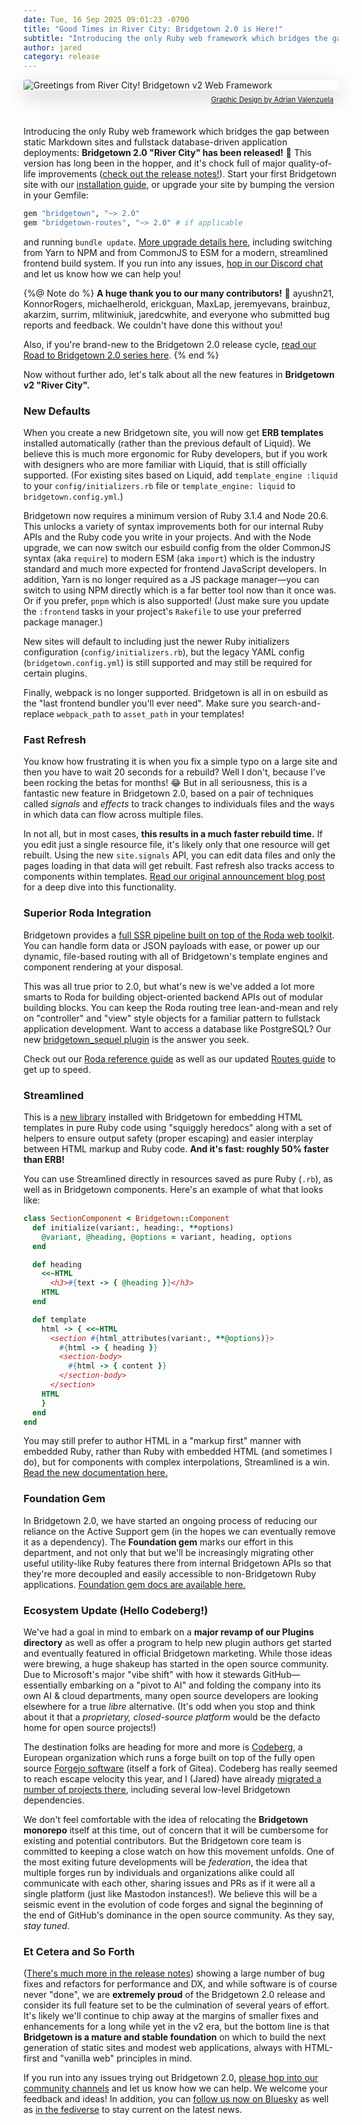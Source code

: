 ```yaml
---
date: Tue, 16 Sep 2025 09:01:23 -0700
title: "Good Times in River City: Bridgetown 2.0 is Here!"
subtitle: "Introducing the only Ruby web framework which bridges the gap between static Markdown sites and fullstack database-driven application deployments."
author: jared
category: release
---
```


<figure style="max-width: 840px; margin: 0 auto 2.5em">
  <img src="/images/river-city-postcard-bridgetown.jpg" alt="Greetings from River City! Bridgetown v2 Web Framework" style="display: block; box-shadow: 0px 10px 30px rgba(0,0,0,0.2); border-radius: 4px">
  <figcaption style="font-size: 80%; margin: 0.5rem; text-align: right"><a href="https://adrianvalenz.com" target="_blank">Graphic Design by Adrian Valenzuela</a></figcaption>
</figure>

Introducing the only Ruby web framework which bridges the gap between static Markdown sites and fullstack database-driven application deployments: **Bridgetown 2.0 "River City" has been released!** 🎉 This version has long been in the hopper, and it's chock full of major quality-of-life improvements ([check out the release notes!](https://github.com/bridgetownrb/bridgetown/releases/tag/v2.0.0)). Start your first Bridgetown site with our [installation guide](/docs), or upgrade your site by bumping the version in your Gemfile:

```ruby
gem "bridgetown", "~> 2.0"
gem "bridgetown-routes", "~> 2.0" # if applicable
```

and running `bundle update`. [More upgrade details here](https://edge.bridgetownrb.com/docs/installation/upgrade), including switching from Yarn to NPM and from CommonJS to ESM for a modern, streamlined frontend build system. If you run into any issues, [hop in our Discord chat](https://discord.gg/4E6hktQGz4) and let us know how we can help you!

{%@ Note do %}
**A huge thank you to our many contributors!** 🎉 ayushn21, KonnorRogers, michaelherold, erickguan, MaxLap, jeremyevans, brainbuz, akarzim, surrim, mlitwiniuk, jaredcwhite, and everyone who submitted bug reports and feedback. We couldn't have done this without you!

Also, if you're brand-new to the Bridgetown 2.0 release cycle, [read our Road to Bridgetown 2.0 series here](/blog).
{% end %}

Now without further ado, let's talk about all the new features in **Bridgetown v2 "River City".**

### New Defaults

When you create a new Bridgetown site, you will now get **ERB templates** installed automatically (rather than the previous default of Liquid). We believe this is much more ergonomic for Ruby developers, but if you work with designers who are more familiar with Liquid, that is still officially supported. (For existing sites based on Liquid, add `template_engine :liquid` to your `config/initializers.rb` file or `template_engine: liquid` to `bridgetown.config.yml`.)

Bridgetown now requires a minimum version of Ruby 3.1.4 and Node 20.6. This unlocks a variety of syntax improvements both for our internal Ruby APIs and the Ruby code you write in your projects. And with the Node upgrade, we can now switch our esbuild config from the older CommonJS syntax (aka `require`) to modern ESM (aka `import`) which is the industry standard and much more expected for frontend JavaScript developers. In addition, Yarn is no longer required as a JS package manager—you can switch to using NPM directly which is a far better tool now than it once was. Or if you prefer, `pnpm` which is also supported! (Just make sure you update the `:frontend` tasks in your project's `Rakefile` to use your preferred package manager.)

New sites will default to including just the newer Ruby initializers configuration (`config/initializers.rb`), but the legacy YAML config (`bridgetown.config.yml`) is still supported and may still be required for certain plugins.

Finally, webpack is no longer supported. Bridgetown is all in on esbuild as the "last frontend bundler you'll ever need". Make sure you search-and-replace `webpack_path` to `asset_path` in your templates!

### Fast Refresh

You know how frustrating it is when you fix a simple typo on a large site and then you have to wait 20 seconds for a rebuild? Well I don't, because I've been rocking the betas for months! 😂 But in all seriousness, this is a fantastic new feature in Bridgetown 2.0, based on a pair of techniques called _signals_ and _effects_ to track changes to individuals files and the ways in which data can flow across multiple files.

In not all, but in most cases, **this results in a much faster rebuild time.** If you edit just a single resource file, it's likely only that one resource will get rebuilt. Using the new `site.signals` API, you can edit data files and only the pages loading in that data will get rebuilt. Fast refresh also tracks access to components within templates. [Read our original announcement blog post](/future/road-to-bridgetown-2.0-fast-refresh/) for a deep dive into this functionality.

### Superior Roda Integration

Bridgetown provides a [full SSR pipeline built on top of the Roda web toolkit](/docs/routes). You can handle form data or JSON payloads with ease, or power up our dynamic, file-based routing with all of Bridgetown's template engines and component rendering at your disposal.

This was all true prior to 2.0, but what's new is we've added a lot more smarts to Roda for building object-oriented backend APIs out of modular building blocks. You can keep the Roda routing tree lean-and-mean and rely on "controller" and "view" style objects for a familiar pattern to fullstack application development. Want to access a database like PostgreSQL? Our new [bridgetown_sequel plugin](https://github.com/bridgetownrb/bridgetown_sequel) is the answer you seek. 

Check out our [Roda reference guide](/docs/roda) as well as our updated [Routes guide](/docs/routes) to get up to speed.

### Streamlined

This is a [new library](https://codeberg.org/jaredwhite/streamlined) installed with Bridgetown for embedding HTML templates in pure Ruby code using "squiggly heredocs" along with a set of helpers to ensure output safety (proper escaping) and easier interplay between HTML markup and Ruby code. **And it's fast: roughly 50% faster than ERB!**

You can use Streamlined directly in resources saved as pure Ruby (`.rb`), as well as in Bridgetown components. Here's an example of what that looks like:

```ruby
class SectionComponent < Bridgetown::Component
  def initialize(variant:, heading:, **options)
    @variant, @heading, @options = variant, heading, options
  end

  def heading
    <<~HTML
      <h3>#{text -> { @heading }}</h3>
    HTML
  end

  def template
    html -> { <<~HTML
      <section #{html_attributes(variant:, **@options)}>
        #{html -> { heading }}
        <section-body>
          #{html -> { content }}
        </section-body>
      </section>
    HTML
    }
  end
end
```

You may still prefer to author HTML in a "markup first" manner with embedded Ruby, rather than Ruby with embedded HTML (and sometimes I do), but for components with complex interpolations, Streamlined is a win. [Read the new documentation here.](/docs/template-engines/erb-and-beyond#streamlined)

### Foundation Gem

In Bridgetown 2.0, we have started an ongoing process of reducing our reliance on the Active Support gem (in the hopes we can eventually remove it as a dependency). The **Foundation gem** marks our effort in this department, and not only that but we'll be increasingly migrating other useful utility-like Ruby features there from internal Bridgetown APIs so that they're more decoupled and easily accessible to non-Bridgetown Ruby applications. [Foundation gem docs are available here.](/docs/plugins/foundation-gem)

### Ecosystem Update (Hello Codeberg!)

We've had a goal in mind to embark on a **major revamp of our Plugins directory** as well as offer a program to help new plugin authors get started and eventually featured in official Bridgetown marketing. While those ideas were brewing, a huge shakeup has started in the open source community. Due to Microsoft's major "vibe shift" with how it stewards GitHub—essentially embarking on a "pivot to AI" and folding the company into its own AI & cloud departments, many open source developers are looking elsewhere for a true _libre_ alternative. (It's odd when you stop and think about it that a _proprietary, closed-source platform_ would be the defacto home for open source projects!)

The destination folks are heading for more and more is [Codeberg](https://codeberg.org), a European organization which runs a forge built on top of the fully open source [Forgejo software](https://forgejo.org) (itself a fork of Gitea). Codeberg has really seemed to reach escape velocity this year, and I (Jared) have already [migrated a number of projects there](https://codeberg.org/jaredwhite/.profile/projects/22897), including several low-level Bridgetown dependencies.

We don't feel comfortable with the idea of relocating the **Bridgetown monorepo** itself at this time, out of concern that it will be cumbersome for existing and potential contributors. But the Bridgetown core team is committed to keeping a close watch on how this movement unfolds. One of the most exiting future developments will be _federation_, the idea that multiple forges run by individuals and organizations alike could all communicate with each other, sharing issues and PRs as if it were all a single platform (just like Mastodon instances!). We believe this will be a seismic event in the evolution of code forges and signal the beginning of the end of GitHub's dominance in the open source community. As they say, _stay tuned_.

### Et Cetera and So Forth

([There's much more in the release notes](https://github.com/bridgetownrb/bridgetown/releases/tag/v2.0.0)) showing a large number of bug fixes and refactors for performance and DX, and while software is of course never "done", we are **extremely proud** of the Bridgetown 2.0 release and consider its full feature set to be the culmination of several years of effort. It's likely we'll continue to chip away at the margins of smaller fixes and enhancements for a long while yet in the v2 era, but the bottom line is that **Bridgetown is a mature and stable foundation** on which to build the next generation of static sites and modest web applications, always with HTML-first and "vanilla web" principles in mind.

If you run into any issues trying out Bridgetown 2.0, [please hop into our community channels](/community) and let us know how we can help. We welcome your feedback and ideas! In addition, you can [follow us now on Bluesky](https://bsky.app/profile/bridgetownrb.com) as well as [in the fediverse](https://ruby.social/@bridgetown) to stay current on the latest news.
